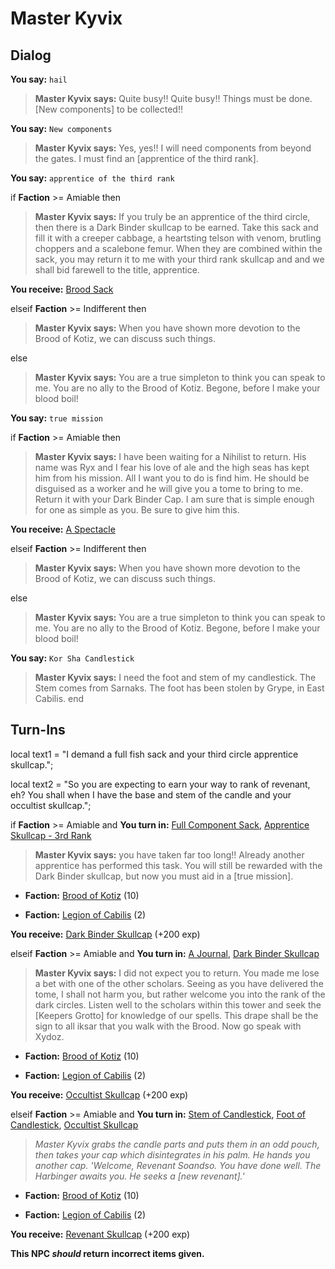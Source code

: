 # Master Kyvix
## Dialog

**You say:** `hail`



>**Master Kyvix says:** Quite busy!! Quite busy!! Things must be done. [New components] to be collected!!

**You say:** `New components`



>**Master Kyvix says:** Yes, yes!! I will need components from beyond the gates. I must find an [apprentice of the third rank].

**You say:** `apprentice of the third rank`



if **Faction** >= Amiable then



>**Master Kyvix says:** If you truly be an apprentice of the third circle, then there is a Dark Binder skullcap to be earned. Take this sack and fill it with a creeper cabbage, a heartsting telson with venom, brutling choppers and a scalebone femur. When they are combined within the sack, you may return it to me with your third rank skullcap and and we shall bid farewell to the title, apprentice.



**You receive:**  [Brood Sack](/item/17024)


elseif **Faction** >= Indifferent then



>**Master Kyvix says:** When you have shown more devotion to the Brood of Kotiz, we can discuss such things.


else



>**Master Kyvix says:** You are a true simpleton to think you can speak to me.  You are no ally to the Brood of Kotiz.  Begone, before I make your blood boil!


**You say:** `true mission`



if **Faction** >= Amiable then



>**Master Kyvix says:** I have been waiting for a Nihilist to return. His name was Ryx and I fear his love of ale and the high seas has kept him from his mission. All I want you to do is find him. He should be disguised as a worker and he will give you a tome to bring to me. Return it with your Dark Binder Cap. I am sure that is simple enough for one as simple as you. Be sure to give him this.



**You receive:**  [A Spectacle](/item/12848)


elseif **Faction** >= Indifferent then



>**Master Kyvix says:** When you have shown more devotion to the Brood of Kotiz, we can discuss such things.


else



>**Master Kyvix says:** You are a true simpleton to think you can speak to me.  You are no ally to the Brood of Kotiz.  Begone, before I make your blood boil!


**You say:** `Kor Sha Candlestick`



>**Master Kyvix says:** I need the foot and stem of my candlestick. The Stem comes from Sarnaks. The foot has been stolen by Grype, in East Cabilis.
end

## Turn-Ins



local text1 = "I demand a full fish sack and your third circle apprentice skullcap.";

local text2 = "So you are expecting to earn your way to rank of revenant, eh? You shall when I have the base and stem of the candle and your occultist skullcap.";



if **Faction** >= Amiable and  **You turn in:** [Full Component Sack](/item/12420), [Apprentice Skullcap - 3rd Rank](/item/4262)






>**Master Kyvix says:** you have taken far too long!! Already another apprentice has performed this task. You will still be rewarded with the Dark Binder skullcap, but now you must aid in a [true mission].


* __Faction:__ [Brood of Kotiz](/faction/443) (10)


* __Faction:__ [Legion of Cabilis](/faction/441) (2)


 **You receive:**  [Dark Binder Skullcap](/item/4263) (+200 exp)

elseif **Faction** >= Amiable and  **You turn in:** [A Journal](/item/18065), [Dark Binder Skullcap](/item/4263)






>**Master Kyvix says:** I did not expect you to return. You made me lose a bet with one of the other scholars. Seeing as you have delivered the tome, I shall not harm you, but rather welcome you into the rank of the dark circles. Listen well to the scholars within this tower and seek the [Keepers Grotto] for knowledge of our spells. This drape shall be the sign to all iksar that you walk with the Brood. Now go speak with Xydoz.


* __Faction:__ [Brood of Kotiz](/faction/443) (10)


* __Faction:__ [Legion of Cabilis](/faction/441) (2)


 **You receive:**  [Occultist Skullcap](/item/4264) (+200 exp)

elseif **Faction** >= Amiable and  **You turn in:** [Stem of Candlestick](/item/12853), [Foot of Candlestick](/item/12852), [Occultist Skullcap](/item/4264)



>*Master Kyvix grabs the candle parts and puts them in an odd pouch, then takes your cap which disintegrates in his palm. He hands you another cap. 'Welcome, Revenant Soandso. You have done well. The Harbinger awaits you. He seeks a [new revenant].'*


* __Faction:__ [Brood of Kotiz](/faction/443) (10)


* __Faction:__ [Legion of Cabilis](/faction/441) (2)


 **You receive:**  [Revenant Skullcap](/item/4265) (+200 exp)

**This NPC *should* return incorrect items given.**
